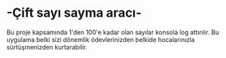 # -Çift sayı sayma aracı-

Bu proje kapsamında 1'den 100'e kadar olan sayılar konsola log attırılır.
Bu uygulama belki sizi dönemlik ödevlerinizden belkide hocalarınızla sürtüşmenizden kurtarabilir.

